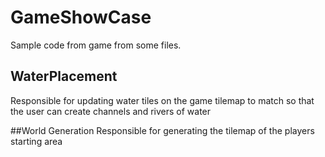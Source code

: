 # GameShowCase
Sample code from game from some files.

## WaterPlacement 
Responsible for updating water tiles on the game tilemap to match so that the user can create channels and rivers of water

##World Generation
Responsible for generating the tilemap of the players starting area
